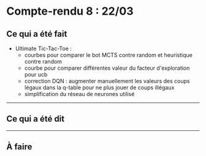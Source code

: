 # Compte-rendu 8 : 22/03

## Ce qui a été fait

- Ultimate Tic-Tac-Toe :
    - courbes pour comparer le bot MCTS contre random et heuristique contre random
    - courbe pour comparer différentes valeur du facteur d'exploration pour ucb
    - correction DQN : augmenter manuellement les valeurs des coups légaux dans la q-table pour ne plus jouer de coups illégaux
    - simplification du réseau de neurones utilisé
    
---

## Ce qui a été dit


---

## À faire

